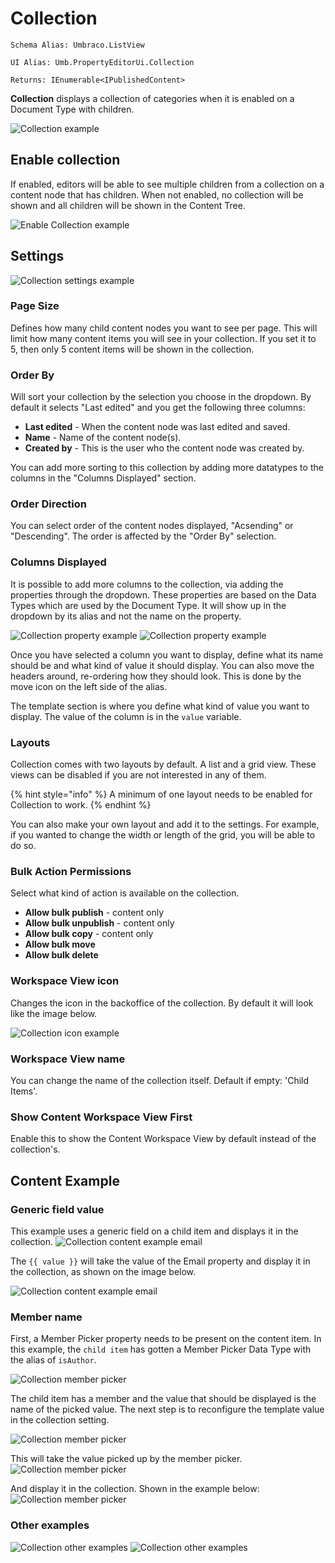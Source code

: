 # Collection

`Schema Alias: Umbraco.ListView`

`UI Alias: Umb.PropertyEditorUi.Collection`

`Returns: IEnumerable<IPublishedContent>`

**Collection** displays a collection of categories when it is enabled on a Document Type with children.

![Collection example](../../../../../../10/umbraco-cms/fundamentals/backoffice/property-editors/built-in-property-editors/images/listview.png)

## Enable collection

If enabled, editors will be able to see multiple children from a collection on a content node that has children. When not enabled, no collection will be shown and all children will be shown in the Content Tree.

![Enable Collection example](../../../../../../10/umbraco-cms/fundamentals/backoffice/property-editors/built-in-property-editors/images/enable-listview.png)

## Settings

![Collection settings example](../../../../.gitbook/assets/collection-settings-example-15-1.png)

### Page Size

Defines how many child content nodes you want to see per page. This will limit how many content items you will see in your collection. If you set it to 5, then only 5 content items will be shown in the collection.

### Order By

Will sort your collection by the selection you choose in the dropdown. By default it selects "Last edited" and you get the following three columns:

* **Last edited** - When the content node was last edited and saved.
* **Name** - Name of the content node(s).
* **Created by** - This is the user who the content node was created by.

You can add more sorting to this collection by adding more datatypes to the columns in the "Columns Displayed" section.

### Order Direction

You can select order of the content nodes displayed, "Acsending" or "Descending". The order is affected by the "Order By" selection.

### Columns Displayed

It is possible to add more columns to the collection, via adding the properties through the dropdown. These properties are based on the Data Types which are used by the Document Type. It will show up in the dropdown by its alias and not the name on the property.

![Collection property example](../../../../../../10/umbraco-cms/fundamentals/backoffice/property-editors/built-in-property-editors/images/listview-property.png) ![Collection property example](../../../../../../10/umbraco-cms/fundamentals/backoffice/property-editors/built-in-property-editors/images/listview-property-dropdown.png)

Once you have selected a column you want to display, define what its name should be and what kind of value it should display. You can also move the headers around, re-ordering how they should look. This is done by the move icon on the left side of the alias.

The template section is where you define what kind of value you want to display. The value of the column is in the `value` variable.

### Layouts

Collection comes with two layouts by default. A list and a grid view. These views can be disabled if you are not interested in any of them.

{% hint style="info" %}
A minimum of one layout needs to be enabled for Collection to work.
{% endhint %}

You can also make your own layout and add it to the settings. For example, if you wanted to change the width or length of the grid, you will be able to do so.

### Bulk Action Permissions

Select what kind of action is available on the collection.

* **Allow bulk publish** - content only
* **Allow bulk unpublish** - content only
* **Allow bulk copy** - content only
* **Allow bulk move**
* **Allow bulk delete**

### Workspace View icon

Changes the icon in the backoffice of the collection. By default it will look like the image below.

![Collection icon example](../../../../../../10/umbraco-cms/fundamentals/backoffice/property-editors/built-in-property-editors/images/list-icon.png)

### Workspace View name

You can change the name of the collection itself. Default if empty: 'Child Items'.

### Show Content Workspace View First

Enable this to show the Content Workspace View by default instead of the collection's.

## Content Example

### Generic field value

This example uses a generic field on a child item and displays it in the collection. ![Collection content example email](../../../../../../10/umbraco-cms/fundamentals/backoffice/property-editors/built-in-property-editors/images/listview-content-example-email-settings.png)

The `{{ value }}` will take the value of the Email property and display it in the collection, as shown on the image below.

![Collection content example email](../../../../../../10/umbraco-cms/fundamentals/backoffice/property-editors/built-in-property-editors/images/listview-content-example-email.png)

### Member name

First, a Member Picker property needs to be present on the content item. In this example, the `child item` has gotten a Member Picker Data Type with the alias of `isAuthor`.

![Collection member picker](../../../../../../10/umbraco-cms/fundamentals/backoffice/property-editors/built-in-property-editors/images/member-picker.png)

The child item has a member and the value that should be displayed is the name of the picked value. The next step is to reconfigure the template value in the collection setting.

![Collection member picker](../../../../../../10/umbraco-cms/fundamentals/backoffice/property-editors/built-in-property-editors/images/member-picker-settings.png)

This will take the value picked up by the member picker. ![Collection member picker](../../../../../../10/umbraco-cms/fundamentals/backoffice/property-editors/built-in-property-editors/images/picked-member.png)

And display it in the collection. Shown in the example below: ![Collection member picker](../../../../../../10/umbraco-cms/fundamentals/backoffice/property-editors/built-in-property-editors/images/list-member-picked.png)

### Other examples

![Collection other examples](../../../../../../10/umbraco-cms/fundamentals/backoffice/property-editors/built-in-property-editors/images/others.png) ![Collection other examples](../../../../../../10/umbraco-cms/fundamentals/backoffice/property-editors/built-in-property-editors/images/others-result.png)
